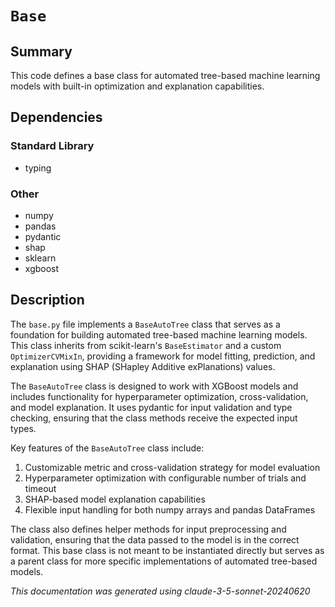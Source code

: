 # `Base`

## Summary

This code defines a base class for automated tree-based machine learning models with built-in optimization and explanation capabilities.

## Dependencies

### Standard Library
- typing

### Other
- numpy
- pandas
- pydantic
- shap
- sklearn
- xgboost

## Description

The `base.py` file implements a `BaseAutoTree` class that serves as a foundation for building automated tree-based machine learning models. This class inherits from scikit-learn's `BaseEstimator` and a custom `OptimizerCVMixIn`, providing a framework for model fitting, prediction, and explanation using SHAP (SHapley Additive exPlanations) values.

The `BaseAutoTree` class is designed to work with XGBoost models and includes functionality for hyperparameter optimization, cross-validation, and model explanation. It uses pydantic for input validation and type checking, ensuring that the class methods receive the expected input types.

Key features of the `BaseAutoTree` class include:
1. Customizable metric and cross-validation strategy for model evaluation
2. Hyperparameter optimization with configurable number of trials and timeout
3. SHAP-based model explanation capabilities
4. Flexible input handling for both numpy arrays and pandas DataFrames

The class also defines helper methods for input preprocessing and validation, ensuring that the data passed to the model is in the correct format. This base class is not meant to be instantiated directly but serves as a parent class for more specific implementations of automated tree-based models.

*This documentation was generated using claude-3-5-sonnet-20240620*
